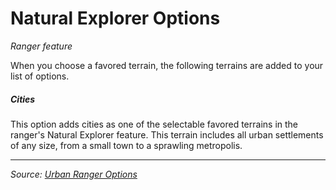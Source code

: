 # Natural Explorer Options

_Ranger feature_

When you choose a favored terrain, the following terrains are added to your list of options.

##### Cities

This option adds cities as one of the selectable favored terrains in the ranger's Natural Explorer feature. This terrain includes all urban settlements of any size, from a small town to a sprawling metropolis.

---

_Source: [Urban Ranger Options](https://github.com/mpanighetti/dnd5e-urban-ranger-options)_
